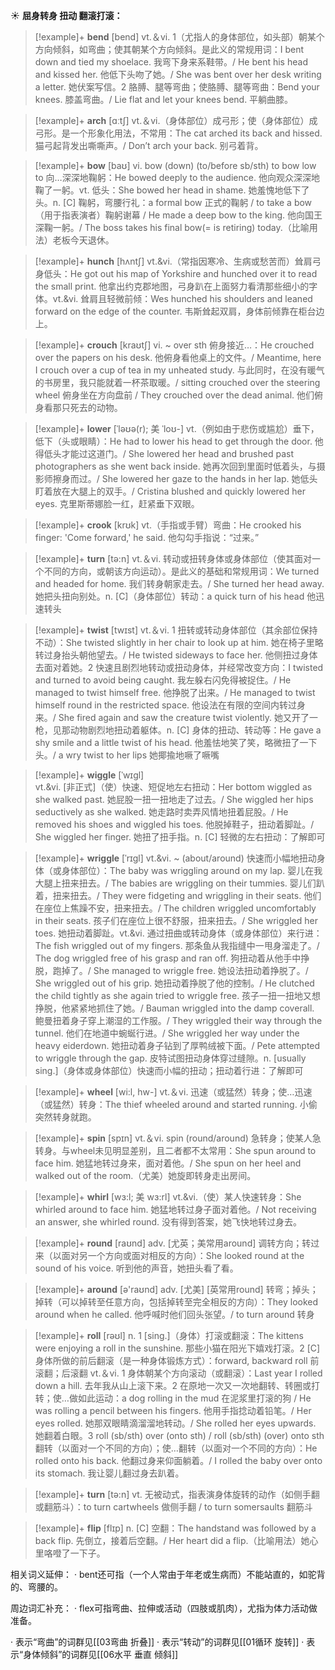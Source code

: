 ☀ <span class="category">**屈身转身 扭动 翻滚打滚：**</span>
>[!example]+ <span class="vocabulary">**bend**</span> [bend] 
> <span class="definition">vt.＆vi. 1（尤指人的身体部位，如头部）朝某个方向倾斜，如弯曲；使其朝某个方向倾斜。是此义的常规用词：</span>I bent down and tied my shoelace. 我弯下身来系鞋带。/ He bent his head and kissed her. 他低下头吻了她。/ She was bent over her desk writing a letter. 她伏案写信。<span class="definition">2 胳膊、腿等弯曲；使胳膊、腿等弯曲：</span>Bend your knees. 膝盖弯曲。/ Lie flat and let your knees bend. 平躺曲膝。

>[!example]+ <span class="vocabulary">**arch**</span> [ɑːtʃ] 
> <span class="definition">vt.＆vi.（身体部位）成弓形；使（身体部位）成弓形。是一个形象化用法，不常用：</span>The cat arched its back and hissed. 猫弓起背发出嘶嘶声。/ Don’t arch your back. 别弓着背。

>[!example]+ <span class="vocabulary">**bow**</span> [baʊ] 
> <span class="definition">vi. bow (down) (to/before sb/sth) to bow low to 向…深深地鞠躬：</span>He bowed deeply to the audience. 他向观众深深地鞠了一躬。<span class="definition">vt. 低头：</span>She bowed her head in shame. 她羞愧地低下了头。<span class="definition">n. [C] 鞠躬，弯腰行礼：</span>a formal bow 正式的鞠躬 / to take a bow（用于指表演者）鞠躬谢幕 / He made a deep bow to the king. 他向国王深鞠一躬。/ The boss takes his final bow(= is retiring) today.（比喻用法）老板今天退休。
                      
>[!example]+ <span class="vocabulary">**hunch**</span> [hʌntʃ]
> <span class="definition">vt.&vi.（常指因寒冷、生病或愁苦而）耸肩弓身低头：</span>He got out his map of Yorkshire and hunched over it to read the small print. 他拿出约克郡地图，弓身趴在上面努力看清那些细小的字体。<span class="definition">vt.&vi. 耸肩且轻微前倾：</span>Wes hunched his shoulders and leaned forward on the edge of the counter. 韦斯耸起双肩，身体前倾靠在柜台边上。
           
>[!example]+ <span class="vocabulary">**crouch**</span> [kraʊtʃ]
> <span class="definition">vi. ~ over sth 俯身接近…：</span>He crouched over the papers on his desk. 他俯身看他桌上的文件。/ Meantime, here I crouch over a cup of tea in my unheated study. 与此同时，在没有暖气的书房里，我只能就着一杯茶取暖。/ sitting crouched over the steering wheel 俯身坐在方向盘前 / They crouched over the dead animal. 他们俯身看那只死去的动物。

>[!example]+ <span class="vocabulary">**lower**</span> [ˈləʊə(r); 美 ˈloʊ-]
> <span class="definition">vt.（例如由于悲伤或尴尬）垂下，低下（头或眼睛）：</span>He had to lower his head to get through the door. 他得低头才能过这道门。/ She lowered her head and brushed past photographers as she went back inside. 她再次回到里面时低着头，与摄影师擦身而过。/ She lowered her gaze to the hands in her lap. 她低头盯着放在大腿上的双手。/ Cristina blushed and quickly lowered her eyes. 克里斯蒂娜脸一红，赶紧垂下双眼。
      
>[!example]+ <span class="vocabulary">**crook**</span> [krʊk]
> <span class="definition">vt.（手指或手臂）弯曲：</span>He crooked his finger: 'Come forward,' he said. 他勾勾手指说：“过来。”

>[!example]+ <span class="vocabulary">**turn**</span> [tə:n] 
> <span class="definition">vt.＆vi. 转动或扭转身体或身体部位（使其面对一个不同的方向，或朝该方向运动）。是此义的基础和常规用词：</span>We turned and headed for home. 我们转身朝家走去。/ She turned her head away. 她把头扭向别处。<span class="definition">n. [C]（身体部位）转动：</span>a quick turn of his head 他迅速转头

>[!example]+ <span class="vocabulary">**twist**</span> [twɪst] 
> <span class="definition">vt.＆vi. 1 扭转或转动身体部位（其余部位保持不动）：</span>She twisted slightly in her chair to look up at him. 她在椅子里略转过身抬头朝他望去。/ He twisted sideways to face her. 他侧扭过身体去面对着她。<span class="definition">2 快速且剧烈地转动或扭动身体，并经常改变方向：</span>I twisted and turned to avoid being caught. 我左躲右闪免得被捉住。/ He managed to twist himself free. 他挣脱了出来。/ He managed to twist himself round in the restricted space. 他设法在有限的空间内转过身来。/ She fired again and saw the creature twist violently. 她又开了一枪，见那动物剧烈地扭动着躯体。<span class="definition">n. [C] 身体的扭动、转动等：</span>He gave a shy smile and a little twist of his head. 他羞怯地笑了笑，略微扭了一下头。/ a wry twist to her lips 她揶揄地噘了噘嘴

>[!example]+ <span class="vocabulary">**wiggle**</span> [ˈwɪgl]  
> <span class="definition">vt.&vi. [非正式]（使）快速、短促地左右扭动：</span>Her bottom wiggled as she walked past. 她屁股一扭一扭地走了过去。/ She wiggled her hips seductively as she walked. 她走路时卖弄风情地扭着屁股。/ He removed his shoes and wiggled his toes. 他脱掉鞋子，扭动着脚趾。/ She wiggled her finger. 她扭了扭手指。<span class="definition">n. [C] 轻微的左右扭动：</span>了解即可
           
>[!example]+ <span class="vocabulary">**wriggle**</span> [ˈrɪgl]
> <span class="definition">vt.&vi. ~ (about/around) 快速而小幅地扭动身体（或身体部位）：</span>The baby was wriggling around on my lap. 婴儿在我大腿上扭来扭去。/ The babies are wriggling on their tummies. 婴儿们趴着，扭来扭去。/ They were fidgeting and wriggling in their seats. 他们在座位上焦躁不安，扭来扭去。/ The children wriggled uncomfortably in their seats. 孩子们在座位上很不舒服，扭来扭去。/ She wriggled her toes. 她扭动着脚趾。<span class="definition">vt.&vi. 通过扭曲或转动身体（或身体部位）来行进：</span>The fish wriggled out of my fingers. 那条鱼从我指缝中一甩身溜走了。/ The dog wriggled free of his grasp and ran off. 狗扭动着从他手中挣脱，跑掉了。/ She managed to wriggle free. 她设法扭动着挣脱了。/ She wriggled out of his grip. 她扭动着挣脱了他的控制。/ He clutched the child tightly as she again tried to wriggle free. 孩子一扭一扭地又想挣脱，他紧紧地抓住了她。/ Bauman wriggled into the damp coverall. 鲍曼扭着身子穿上潮湿的工作服。/ They wriggled their way through the tunnel. 他们在地道中蜿蜒行进。/ She wriggled her way under the heavy eiderdown. 她扭动着身子钻到了厚鸭绒被下面。/ Pete attempted to wriggle through the gap. 皮特试图扭动身体穿过缝隙。<span class="definition">n. [usually sing.]（身体或身体部位）快速而小幅的扭动；扭动着行进：</span>了解即可

>[!example]+ <span class="vocabulary">**wheel**</span> [wi:l, hw-] 
> <span class="definition">vt.＆vi. 迅速（或猛然）转身；使…迅速（或猛然）转身：</span>The thief wheeled around and started running. 小偷突然转身就跑。

>[!example]+ <span class="vocabulary">**spin**</span> [spɪn] 
> <span class="definition">vt.＆vi. spin (round/around) 急转身；使某人急转身。与wheel未见明显差别，且二者都不太常用：</span>She spun around to face him. 她猛地转过身来，面对着他。/ She spun on her heel and walked out of the room.（尤美）她旋即转身走出房间。
           
>[!example]+ <span class="vocabulary">**whirl**</span> [wɜ:l; 美 wɜ:rl]
> <span class="definition">vt.&vi.（使）某人快速转身：</span>She whirled around to face him. 她猛地转过身子面对着他。/ Not receiving an answer, she whirled round. 没有得到答案，她飞快地转过身去。

>[!example]+ <span class="vocabulary">**round**</span> [raʊnd] 
> <span class="definition">adv. [尤英；美常用around] 调转方向；转过来（以面对另一个方向或面对相反的方向）：</span>She looked round at the sound of his voice. 听到他的声音，她扭头看了看。

>[!example]+ <span class="vocabulary">**around**</span> [ə'raʊnd] 
> <span class="definition">adv. [尤美] [英常用round] 转弯；掉头；掉转（可以掉转至任意方向，包括掉转至完全相反的方向）：</span>They looked around when he called. 他呼喊时他们回头张望。/ to turn around 转身

>[!example]+ <span class="vocabulary">**roll**</span> [rəʊl] 
> <span class="definition">n. 1 [sing.]（身体）打滚或翻滚：</span>The kittens were enjoying a roll in the sunshine. 那些小猫在阳光下嬉戏打滚。<span class="definition">2 [C] 身体所做的前后翻滚（是一种身体锻炼方式）：</span>forward, backward roll 前滚翻；后滚翻 <span class="definition">vt.＆vi. 1 身体朝某个方向滚动（或翻滚）：</span>Last year I rolled down a hill. 去年我从山上滚下来。<span class="definition">2 在原地一次又一次地翻转、转圈或打转；使…做如此运动：</span>a dog rolling in the mud 在泥浆里打滚的狗 / He was rolling a pencil between his fingers. 他用手指捻动着铅笔。/ Her eyes rolled. 她那双眼睛滴溜溜地转动。/ She rolled her eyes upwards. 她翻着白眼。<span class="definition">3 roll (sb/sth) over (onto sth) / roll (sb/sth) (over) onto sth 翻转（以面对一个不同的方向）；使…翻转（以面对一个不同的方向）：</span>He rolled onto his back. 他翻过身来仰面躺着。/ I rolled the baby over onto its stomach. 我让婴儿翻过身去趴着。

>[!example]+ <span class="vocabulary">**turn**</span> [tə:n] 
> <span class="definition">vt. 无被动式，指表演身体旋转的动作（如侧手翻或翻筋斗）：</span>to turn cartwheels 做侧手翻 / to turn somersaults 翻筋斗

>[!example]+ <span class="vocabulary">**flip**</span> [flɪp]
> <span class="definition">n. [C] 空翻：</span>The handstand was followed by a back flip. 先倒立，接着后空翻。/ Her heart did a flip.（比喻用法）她心里咯噔了一下子。

相关词义延伸：
· bent还可指（一个人常由于年老或生病而）不能站直的，如驼背的、弯腰的。

周边词汇补充：
· flex可指弯曲、拉伸或活动（四肢或肌肉），尤指为体力活动做准备。

· 表示“弯曲”的词群见[[03弯曲 折叠]]
· 表示“转动”的词群见[[01循环 旋转]]
· 表示“身体倾斜”的词群见[[06水平 垂直 倾斜]]
